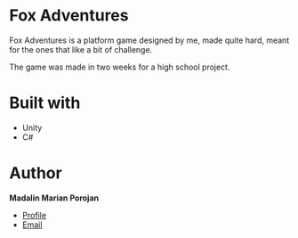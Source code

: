 # Fox Adventures

<p>Fox Adventures is a platform game designed by me, made quite hard, meant for the ones that like a bit of challenge.</p>
<p>The game was made in two weeks for a high school project.</p>




# Built with
- Unity
- C#


# Author
**Madalin Marian Porojan**

- [Profile](https://github.com/madalinporojan2010 "Madalin Marian Porojan")
- [Email](mailto:madalin.porojan@yahoo.com?subject=Hi% "Hi!")
